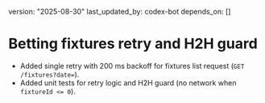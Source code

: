 version: "2025-08-30"
last_updated_by: codex-bot
depends_on: []

# Betting fixtures retry and H2H guard

- Added single retry with 200 ms backoff for fixtures list request (`GET /fixtures?date=`).
- Added unit tests for retry logic and H2H guard (no network when `fixtureId <= 0`).
